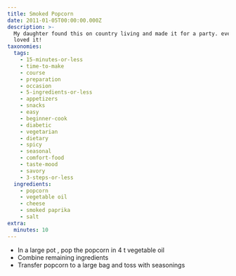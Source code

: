 ```yaml
---
title: Smoked Popcorn
date: 2011-01-05T00:00:00.000Z
description: >-
  My daughter found this on country living and made it for a party. everyone
  loved it!
taxonomies:
  tags:
    - 15-minutes-or-less
    - time-to-make
    - course
    - preparation
    - occasion
    - 5-ingredients-or-less
    - appetizers
    - snacks
    - easy
    - beginner-cook
    - diabetic
    - vegetarian
    - dietary
    - spicy
    - seasonal
    - comfort-food
    - taste-mood
    - savory
    - 3-steps-or-less
  ingredients:
    - popcorn
    - vegetable oil
    - cheese
    - smoked paprika
    - salt
extra:
  minutes: 10
---
```

 - In a large pot , pop the popcorn in 4 t vegetable oil
 - Combine remaining ingredients
 - Transfer popcorn to a large bag and toss with seasonings
